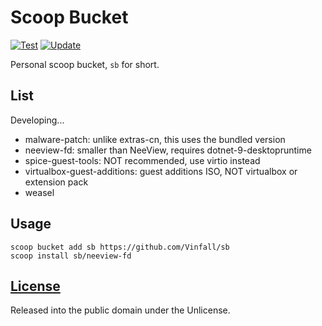# Scoop Bucket

[![Test](https://github.com/Vinfall/sb/actions/workflows/test.yml/badge.svg)](https://github.com/Vinfall/sb/actions/workflows/test.yml) [![Update](https://github.com/Vinfall/sb/actions/workflows/update.yml/badge.svg)](https://github.com/Vinfall/sb/actions/workflows/update.yml)

Personal scoop bucket, `sb` for short.

## List

Developing...

- malware-patch: unlike extras-cn, this uses the bundled version
- neeview-fd: smaller than NeeView, requires dotnet-9-desktopruntime
- spice-guest-tools: NOT recommended, use virtio instead
- virtualbox-guest-additions: guest additions ISO, NOT virtualbox or extension pack
- weasel

## Usage

```pwsh
scoop bucket add sb https://github.com/Vinfall/sb
scoop install sb/neeview-fd
```

## [License](LICENSE)

Released into the public domain under the Unlicense.
